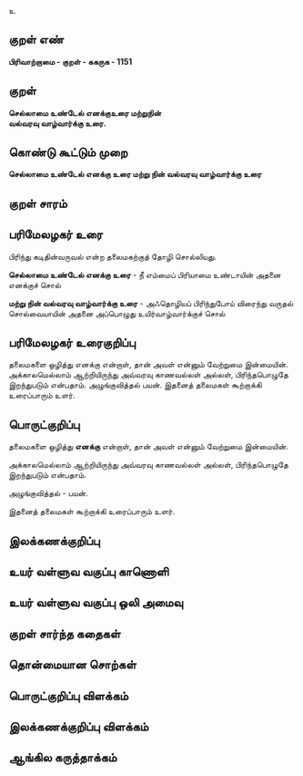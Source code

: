 உ

## குறள் எண் 

**பிரிவாற்றாமை - குறள் - ககருக - 1151**

## குறள் 

**செல்லாமை உண்டேல் எனக்குஉரை மற்றுநின்  
வல்வரவு வாழ்வார்க்கு உரை.**

## கொண்டு கூட்டும் முறை

**செல்லாமை உண்டேல் எனக்கு உரை மற்று நின் வல்வரவு வாழ்வார்க்கு உரை**

## குறள் சாரம் 


## பரிமேலழகர் உரை

பிரிந்து கடிதின்வருவல் என்ற தலைமகற்குத் தோழி சொல்லியது. 

**செல்லாமை உண்டேல் எனக்கு உரை** - நீ எம்மைப் பிரியாமை உண்டாயின் அதனை எனக்குச் சொல் 

**மற்று நின் வல்வரவு வாழ்வார்க்கு உரை** - அஃதொழியப் பிரிந்துபோய் விரைந்து வருதல் சொல்வையாயின் அதனை அப்பொழுது உயிர்வாழ்வார்க்குச் சொல்

## பரிமேலழகர் உரைகுறிப்பு   

தலைமகளை ஒழித்து எனக்கு என்றாள், தான் அவள் என்னும் வேற்றுமை இன்மையின். அக்காலமெல்லாம் ஆற்றியிருந்து அவ்வரவு காணவல்லள் அல்லள், பிரிந்தபொழுதே இறந்துபடும் என்பதாம். அழுங்குவித்தல் பயன். இதனைத் தலைமகள் கூற்றாக்கி உரைப்பாரும் உளர்.

## பொருட்குறிப்பு 

தலைமகளை ஒழித்து **எனக்கு** என்றாள், தான் அவள் என்னும் வேற்றுமை இன்மையின். 

அக்காலமெல்லாம் ஆற்றியிருந்து அவ்வரவு காணவல்லள் அல்லள், பிரிந்தபொழுதே இறந்துபடும் என்பதாம். 

அழுங்குவித்தல் - பயன். 

இதனைத் தலைமகள் கூற்றாக்கி உரைப்பாரும் உளர்.

## இலக்கணக்குறிப்பு  


## உயர் வள்ளுவ வகுப்பு காணொளி


## உயர் வள்ளுவ வகுப்பு ஒலி அமைவு 

 
## குறள் சார்ந்த கதைகள் 


## தொன்மையான சொற்கள்


## பொருட்குறிப்பு விளக்கம்


## இலக்கணக்குறிப்பு விளக்கம்


## ஆங்கில கருத்தாக்கம் 


